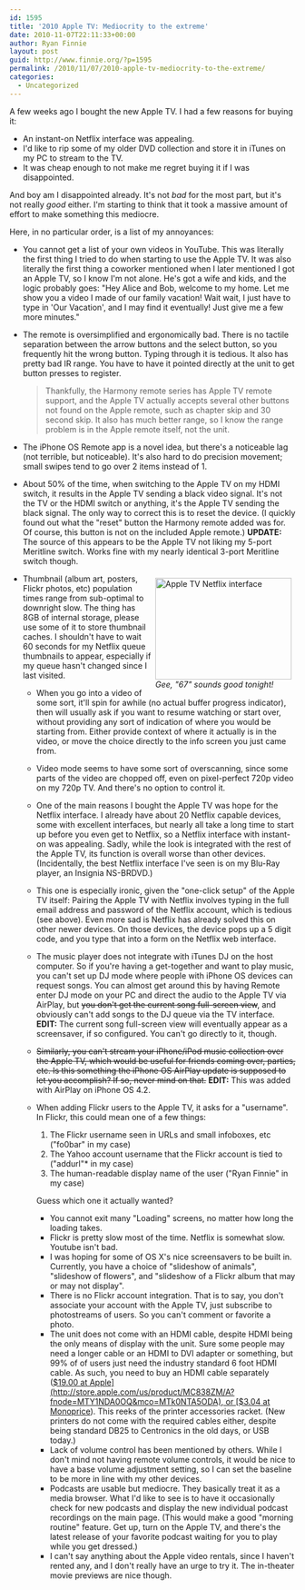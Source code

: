 ```yaml
---
id: 1595
title: '2010 Apple TV: Mediocrity to the extreme'
date: 2010-11-07T22:11:33+00:00
author: Ryan Finnie
layout: post
guid: http://www.finnie.org/?p=1595
permalink: /2010/11/07/2010-apple-tv-mediocrity-to-the-extreme/
categories:
  - Uncategorized
---
```

A few weeks ago I bought the new Apple TV. I had a few reasons for buying it:

  * An instant-on Netflix interface was appealing.
  * I'd like to rip some of my older DVD collection and store it in iTunes on my PC to stream to the TV.
  * It was cheap enough to not make me regret buying it if I was disappointed.

And boy am I disappointed already. It's not _bad_ for the most part, but it's not really _good_ either. I'm starting to think that it took a massive amount of effort to make something this mediocre.

Here, in no particular order, is a list of my annoyances:

  * You cannot get a list of your own videos in YouTube. This was literally the first thing I tried to do when starting to use the Apple TV. It was also literally the first thing a coworker mentioned when I later mentioned I got an Apple TV, so I know I'm not alone. He's got a wife and kids, and the logic probably goes: "Hey Alice and Bob, welcome to my home. Let me show you a video I made of our family vacation! Wait wait, I just have to type in 'Our Vacation', and I may find it eventually! Just give me a few more minutes."
  * The remote is oversimplified and ergonomically bad. There is no tactile separation between the arrow buttons and the select button, so you frequently hit the wrong button. Typing through it is tedious. It also has pretty bad IR range. You have to have it pointed directly at the unit to get button presses to register.
  
    > Thankfully, the Harmony remote series has Apple TV remote support, and the Apple TV actually accepts several other buttons not found on the Apple remote, such as chapter skip and 30 second skip. It also has much better range, so I know the range problem is in the Apple remote itself, not the unit.</p>
  * The iPhone OS Remote app is a novel idea, but there's a noticeable lag (not terrible, but noticeable). It's also hard to do precision movement; small swipes tend to go over 2 items instead of 1.
  * About 50% of the time, when switching to the Apple TV on my HDMI switch, it results in the Apple TV sending a black video signal. It's not the TV or the HDMI switch or anything, it's the Apple TV sending the black signal. The only way to correct this is to reset the device. (I quickly found out what the "reset" button the Harmony remote added was for. Of course, this button is not on the included Apple remote.) **UPDATE:** The source of this appears to be the Apple TV not liking my 5-port Meritline switch. Works fine with my nearly identical 3-port Meritline switch though.
  * <div style="float: right; margin: 0.5em;">
      <a href="http://www.flickr.com/photos/fo0bar/5150687622/" title="Apple TV Netflix interface by Ryan Finnie, on Flickr"><img src="http://farm5.static.flickr.com/4008/5150687622_f7692a04aa_m.jpg" width="240" height="179" alt="Apple TV Netflix interface" /></a><br /><em>Gee, "67" sounds good tonight!</em>
    </div>
    
    Thumbnail (album art, posters, Flickr photos, etc) population times range from sub-optimal to downright slow. The thing has 8GB of internal storage, please use some of it to store thumbnail caches. I shouldn't have to wait 60 seconds for my Netflix queue thumbnails to appear, especially if my queue hasn't changed since I last visited.</li> 
    
      * When you go into a video of some sort, it'll spin for awhile (no actual buffer progress indicator), then will usually ask if you want to resume watching or start over, without providing any sort of indication of where you would be starting from. Either provide context of where it actually is in the video, or move the choice directly to the info screen you just came from.
      * Video mode seems to have some sort of overscanning, since some parts of the video are chopped off, even on pixel-perfect 720p video on my 720p TV. And there's no option to control it.
      * One of the main reasons I bought the Apple TV was hope for the Netflix interface. I already have about 20 Netflix capable devices, some with excellent interfaces, but nearly all take a long time to start up before you even get to Netflix, so a Netflix interface with instant-on was appealing. Sadly, while the look is integrated with the rest of the Apple TV, its function is overall worse than other devices. (Incidentally, the best Netflix interface I've seen is on my Blu-Ray player, an Insignia NS-BRDVD.)
      * This one is especially ironic, given the "one-click setup" of the Apple TV itself: Pairing the Apple TV with Netflix involves typing in the full email address and password of the Netflix account, which is tedious (see above). Even more sad is Netflix has already solved this on other newer devices. On those devices, the device pops up a 5 digit code, and you type that into a form on the Netflix web interface.
      * The music player does not integrate with iTunes DJ on the host computer. So if you're having a get-together and want to play music, you can't set up DJ mode where people with iPhone OS devices can request songs. You can almost get around this by having Remote enter DJ mode on your PC and direct the audio to the Apple TV via AirPlay, but <del datetime="2010-11-13T05:17:24+00:00">you don't get the current song full-screen view</del>, and obviously can't add songs to the DJ queue via the TV interface. **EDIT:** The current song full-screen view will eventually appear as a screensaver, if so configured. You can't go directly to it, though.
      * <del datetime="2010-11-13T05:17:24+00:00">Similarly, you can't stream your iPhone/iPod music collection over the Apple TV, which would be useful for friends coming over, parties, etc. Is this something the iPhone OS AirPlay update is supposed to let you accomplish? If so, never mind on that.</del> **EDIT:** This was added with AirPlay on iPhone OS 4.2.
      * When adding Flickr users to the Apple TV, it asks for a "username". In Flickr, this could mean one of a few things: 
          1. The Flickr username seen in URLs and small infoboxes, etc ("fo0bar" in my case)
          2. The Yahoo account username that the Flickr account is tied to ("addurl"* in my case)
          3. The human-readable display name of the user ("Ryan Finnie" in my case)
        
        Guess which one it actually wanted?</li> 
        
          * You cannot exit many "Loading" screens, no matter how long the loading takes.
          * Flickr is pretty slow most of the time. Netflix is somewhat slow. Youtube isn't bad.
          * I was hoping for some of OS X's nice screensavers to be built in. Currently, you have a choice of "slideshow of animals", "slideshow of flowers", and "slideshow of a Flickr album that may or may not display".
          * There is no Flickr account integration. That is to say, you don't associate your account with the Apple TV, just subscribe to photostreams of users. So you can't comment or favorite a photo.
          * The unit does not come with an HDMI cable, despite HDMI being the only means of display with the unit. Sure some people may need a longer cable or an HDMI to DVI adapter or something, but 99% of of users just need the industry standard 6 foot HDMI cable. As such, you need to buy an HDMI cable separately ([$19.00 at Apple](http://store.apple.com/us/product/MC838ZM/A?fnode=MTY1NDA0OQ&mco=MTk0NTA5ODA), or [$3.04 at Monoprice](http://www.monoprice.com/products/product.asp?c_id=102&cp_id=10240&cs_id=1024008&p_id=3992&seq=1&format=2)). This reeks of the printer accessories racket. (New printers do not come with the required cables either, despite being standard DB25 to Centronics in the old days, or USB today.)
          * Lack of volume control has been mentioned by others. While I don't mind not having remote volume controls, it would be nice to have a base volume adjustment setting, so I can set the baseline to be more in line with my other devices.
          * Podcasts are usable but mediocre. They basically treat it as a media browser. What I'd like to see is to have it occasionally check for new podcasts and display the new individual podcast recordings on the main page. (This would make a good "morning routine" feature. Get up, turn on the Apple TV, and there's the latest release of your favorite podcast waiting for you to play while you get dressed.)
          * I can't say anything about the Apple video rentals, since I haven't rented any, and I don't really have an urge to try it. The in-theater movie previews are nice though.</ul>
